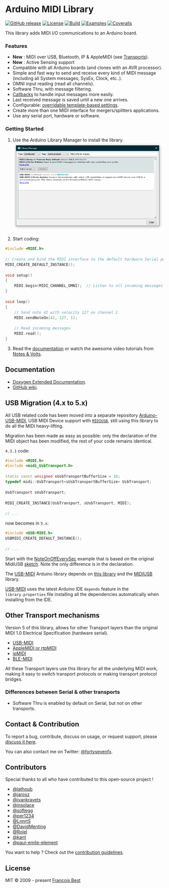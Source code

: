 # Arduino MIDI Library

[![GitHub release](https://img.shields.io/github/release/FortySevenEffects/arduino_midi_library.svg?maxAge=3600)](https://github.com/FortySevenEffects/arduino_midi_library/releases/latest)
[![License](https://img.shields.io/github/license/FortySevenEffects/arduino_midi_library.svg?maxAge=3600)](LICENSE)
[![Build](https://github.com/FortySevenEffects/arduino_midi_library/actions/workflows/cmake.yml/badge.svg?branch=master)](https://github.com/FortySevenEffects/arduino_midi_library/actions/workflows/cmake.yml)
[![Examples](https://github.com/FortySevenEffects/arduino_midi_library/actions/workflows/platformio.yml/badge.svg?branch=master)](https://github.com/FortySevenEffects/arduino_midi_library/actions/workflows/platformio.yml)
[![Coveralls](https://img.shields.io/coveralls/FortySevenEffects/arduino_midi_library.svg?maxAge=3600)](https://coveralls.io/github/FortySevenEffects/arduino_midi_library)

This library adds MIDI I/O communications to an Arduino board.

### Features

-   **New** : MIDI over USB, Bluetooth, IP & AppleMIDI (see [Transports](#other-transport-mechanisms)).
-   **New** : Active Sensing support
-   Compatible with all Arduino boards (and clones with an AVR processor).
-   Simple and fast way to send and receive every kind of MIDI message (including all System messages, SysEx, Clock, etc..).
-   OMNI input reading (read all channels).
-   Software Thru, with message filtering.
-   [Callbacks](https://github.com/FortySevenEffects/arduino_midi_library/wiki/Using-Callbacks) to handle input messages more easily.
-   Last received message is saved until a new one arrives.
-   Configurable: [overridable template-based settings](https://github.com/FortySevenEffects/arduino_midi_library/wiki/Using-custom-Settings).
-   Create more than one MIDI interface for mergers/splitters applications.
-   Use any serial port, hardware or software.

### Getting Started

1. Use the Arduino Library Manager to install the library.
   ![Type "MIDI I/Os for Arduino" in the Arduino IDE Library Manager](res/library-manager.png)

2. Start coding:

```c++
#include <MIDI.h>

// Create and bind the MIDI interface to the default hardware Serial port
MIDI_CREATE_DEFAULT_INSTANCE();

void setup()
{
    MIDI.begin(MIDI_CHANNEL_OMNI);  // Listen to all incoming messages
}

void loop()
{
    // Send note 42 with velocity 127 on channel 1
    MIDI.sendNoteOn(42, 127, 1);

    // Read incoming messages
    MIDI.read();
}
```

3. Read the [documentation](#documentation) or watch the awesome video tutorials from [Notes & Volts](https://www.youtube.com/playlist?list=PL4_gPbvyebyH2xfPXePHtx8gK5zPBrVkg).

## Documentation

-   [Doxygen Extended Documentation](https://fortyseveneffects.github.io/arduino_midi_library/).
-   [GitHub wiki](https://github.com/FortySevenEffects/arduino_midi_library/wiki).

## USB Migration (4.x to 5.x)

All USB related code has been moved into a separate repository [Arduino-USB-MIDI](https://github.com/lathoub/Arduino-USBMIDI), USB MIDI Device support with [`MIDIUSB`](https://github.com/arduino-libraries/MIDIUSB), still using this library to do all the MIDI heavy-lifting.

Migration has been made as easy as possible: only the declaration of the MIDI object has been modified, the rest of your code remains identical.

`4.3.1` code:

```c++
#include <MIDI.h>
#include <midi_UsbTransport.h>

static const unsigned sUsbTransportBufferSize = 16;
typedef midi::UsbTransport<sUsbTransportBufferSize> UsbTransport;

UsbTransport sUsbTransport;

MIDI_CREATE_INSTANCE(UsbTransport, sUsbTransport, MIDI);

// ...
```

now becomes in `5.x`:

```c++
#include <USB-MIDI.h>
USBMIDI_CREATE_DEFAULT_INSTANCE();

// ...
```

Start with the [NoteOnOffEverySec](https://github.com/lathoub/Arduino-USBMIDI/blob/master/examples/NoteOnOffEverySec/NoteOnOffEverySec.ino) example that is based on the original MidiUSB [sketch](https://github.com/lathoub/arduino_midi_library/blob/master/examples/MidiUSB/MidiUSB.ino). Note the only difference is in the declaration.

The [USB-MIDI](https://github.com/lathoub/Arduino-USBMIDI) Arduino library depends on [this library](https://github.com/FortySevenEffects/arduino_midi_library) and the [MIDIUSB](https://github.com/arduino-libraries/MIDIUSB) library.

[USB-MIDI](https://github.com/lathoub/Arduino-USBMIDI) uses the latest Arduino IDE `depends` feature in the `library.properties` file installing all the dependencies automatically when installing from the IDE.

## Other Transport mechanisms

Version 5 of this library, allows for other Transport layers than the
original MIDI 1.0 Electrical Specification (hardware serial).

-   [USB-MIDI](https://github.com/lathoub/Arduino-USBMIDI)
-   [AppleMIDI or rtpMIDI](https://github.com/lathoub/Arduino-AppleMIDI-Library)
-   [ipMIDI](https://github.com/lathoub/Arduino-ipMIDI)
-   [BLE-MIDI](https://github.com/lathoub/Arduino-BLE-MIDI)

All these Transport layers use this library for all the underlying MIDI
work, making it easy to switch transport protocols or making transport
protocol bridges.

### Differences between Serial & other transports

-   Software Thru is enabled by default on Serial, but not on other transports.

## Contact & Contribution

To report a bug, contribute, discuss on usage, or request support, please [discuss it here](https://github.com/FortySevenEffects/arduino_midi_library/discussions/new).

You can also contact me on Twitter: [@fortysevenfx](https://twitter.com/fortysevenfx).

## Contributors

Special thanks to all who have contributed to this open-source project !

-   [@lathoub](https://github.com/lathoub)
-   [@jarosz](https://github.com/jarosz)
-   [@ivankravets](https://github.com/ivankravets)
-   [@insolace](https://github.com/insolace)
-   [@softegg](https://github.com/softegg)
-   [@per1234](https://github.com/per1234)
-   [@LnnrtS](https://github.com/LnnrtS)
-   [@DavidMenting](https://github.com/DavidMenting)
-   [@Rolel](https://github.com/Rolel)
-   [@kant](https://github.com/kant)
-   [@paul-emile-element](https://github.com/paul-emile-element)

You want to help ? Check out the [contribution guidelines](./CONTRIBUTING.md).

## License

MIT © 2009 - present [Francois Best](https://francoisbest.com)
